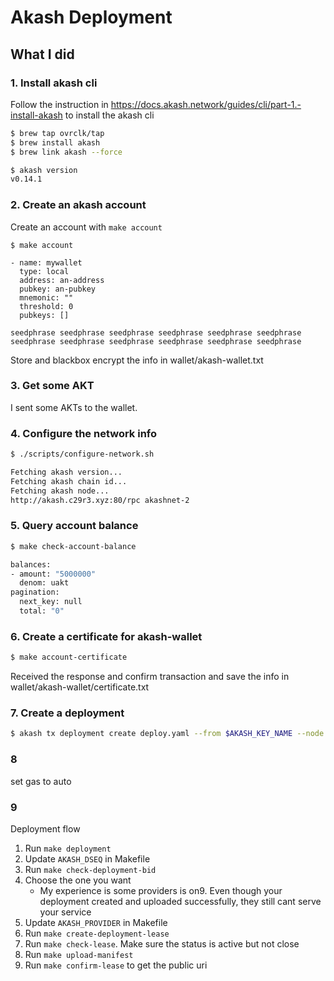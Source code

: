 # Akash Deployment

## What I did

### 1. Install akash cli

Follow the instruction in https://docs.akash.network/guides/cli/part-1.-install-akash to install the akash cli

```sh
$ brew tap ovrclk/tap
$ brew install akash
$ brew link akash --force

$ akash version
v0.14.1
```

### 2. Create an akash account

Create an account with `make account`

```
$ make account

- name: mywallet
  type: local
  address: an-address
  pubkey: an-pubkey
  mnemonic: ""
  threshold: 0
  pubkeys: []

seedphrase seedphrase seedphrase seedphrase seedphrase seedphrase seedphrase seedphrase seedphrase seedphrase seedphrase seedphrase
```

Store and blackbox encrypt the info in wallet/akash-wallet.txt

### 3. Get some AKT

I sent some AKTs to the wallet.

### 4. Configure the network info

```sh
$ ./scripts/configure-network.sh

Fetching akash version...
Fetching akash chain id...
Fetching akash node...
http://akash.c29r3.xyz:80/rpc akashnet-2

```

### 5. Query account balance

```sh
$ make check-account-balance

balances:
- amount: "5000000"
  denom: uakt
pagination:
  next_key: null
  total: "0"

```

### 6. Create a certificate for akash-wallet

```sh
$ make account-certificate
```

Received the response and confirm transaction and save the info in wallet/akash-wallet/certificate.txt

### 7. Create a deployment

```sh
$ akash tx deployment create deploy.yaml --from $AKASH_KEY_NAME --node $AKASH_NODE --chain-id $AKASH_CHAIN_ID --fees 5000uakt -y

```

### 8

set gas to auto

### 9

Deployment flow

1. Run `make deployment`
1. Update `AKASH_DSEQ` in Makefile
1. Run `make check-deployment-bid`
1. Choose the one you want
   - My experience is some providers is on9. Even though your deployment created and uploaded successfully, they still cant serve your service
1. Update `AKASH_PROVIDER` in Makefile
1. Run `make create-deployment-lease`
1. Run `make check-lease`. Make sure the status is active but not close
1. Run `make upload-manifest`
1. Run `make confirm-lease` to get the public uri
